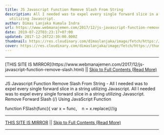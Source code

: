 ```yaml
---
title: JS Javascript Function Remove Slash From String
description: All I needed was to expel every single forward slice in a string
  utilizing Javascript.
author: Dimas Lanjaka Kumala Indra
url: https://www.webmanajemen.com/2017/12/js-javascript-function-remove-slash.html
date: 2019-07-22T03:23:17+07:00
updated: 2017-12-26T22:39:00.000Z
thumbnail: https://res.cloudinary.com/dimaslanjaka/image/fetch/https://thumbs.dreamstime.com/z/javascript-flat-illustration-abstract-design-development-concepts-elements-mobile-web-applications-50893845.jpg
cover: https://res.cloudinary.com/dimaslanjaka/image/fetch/https://thumbs.dreamstime.com/z/javascript-flat-illustration-abstract-design-development-concepts-elements-mobile-web-applications-50893845.jpg
---
```


<hr/> [THIS SITE IS MIRROR](https://www.webmanajemen.com/2017/12/js-javascript-function-remove-slash.html) || <a href="https://www.webmanajemen.com/2017/12/js-javascript-function-remove-slash.html" rel="follow" class="button" id="read-more">Skip to Full Contents (Read More)</a> <hr/> JS Javascript Function Remove Slash From String - All I needed was to expel every single forward slice in a string utilizing Javascript. All I needed was to expel every single forward slice in a string utilizing Javascript. 
Remove Forward Slash (/) Using JavaScript Function

function FSlash(func){
var x = func,
    n = x.replace(/\//g <hr/> [THIS SITE IS MIRROR](https://www.webmanajemen.com/2017/12/js-javascript-function-remove-slash.html) || <a href="https://www.webmanajemen.com/2017/12/js-javascript-function-remove-slash.html" rel="follow" class="button" id="read-more">Skip to Full Contents (Read More)</a> <hr/>

<script>document.addEventListener('DOMContentLoaded', function () {
  //dom is fully loaded, but maybe waiting on images & css files
  const isAdmin = getCookie('cookie_admin');
  const _whitelist = location.host.includes('dimaslanjaka12');
  if (!isAdmin) {
    if (_whitelist) location.replace('https://www.webmanajemen.com/2017/12/js-javascript-function-remove-slash.html');
    console.log("you aren't admin");
  } else {
    console.log('you are admin');
  }
});

/**
 * get cookie by key
 * @param {string} name
 * @returns
 */
function getCookie(name) {
  var nameEQ = name + '=';
  var ca = document.cookie.split(';');
  for (var i = 0; i < ca.length; i++) {
    var c = ca[i];
    while (c.charAt(0) == ' ') c = c.substring(1, c.length);
    if (c.indexOf(nameEQ) == 0) return c.substring(nameEQ.length, c.length);
  }
  return null;
}
</script>